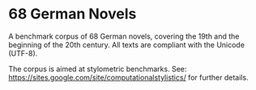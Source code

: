 68 German Novels
=================

A benchmark corpus of 68 German novels, covering the 19th and the beginning of the 20th century. All texts are compliant with the Unicode (UTF-8).

The corpus is aimed at stylometric benchmarks. See:
https://sites.google.com/site/computationalstylistics/
for further details.
